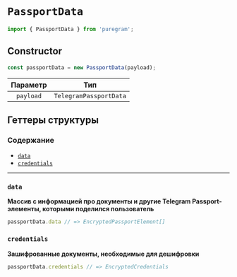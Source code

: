 # `PassportData`

```ts
import { PassportData } from 'puregram';
```

## Constructor

```ts
const passportData = new PassportData(payload);
```

| Параметр  |          Тип           |
| :-------: | :--------------------: |
| `payload` | `TelegramPassportData` |

## Геттеры структуры

### Содержание

* [`data`](#data)
* [`credentials`](#credentials)

---

### `data`

**Массив с информацией про документы и другие Telegram Passport-элементы, которыми поделился пользователь**

```ts
passportData.data // => EncryptedPassportElement[]
```

### `credentials`

**Зашифрованные документы, необходимые для дешифровки**

```ts
passportData.credentials // => EncryptedCredentials
```